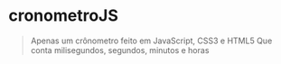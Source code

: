 # cronometroJS
> Apenas um crônometro feito em JavaScript, CSS3 e HTML5
> Que conta milisegundos, segundos, minutos e horas
